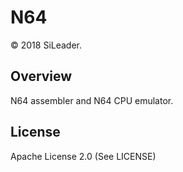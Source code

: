 N64
========

&copy; 2018 SiLeader.

## Overview
N64 assembler and N64 CPU emulator.

## License
Apache License 2.0 (See LICENSE)

